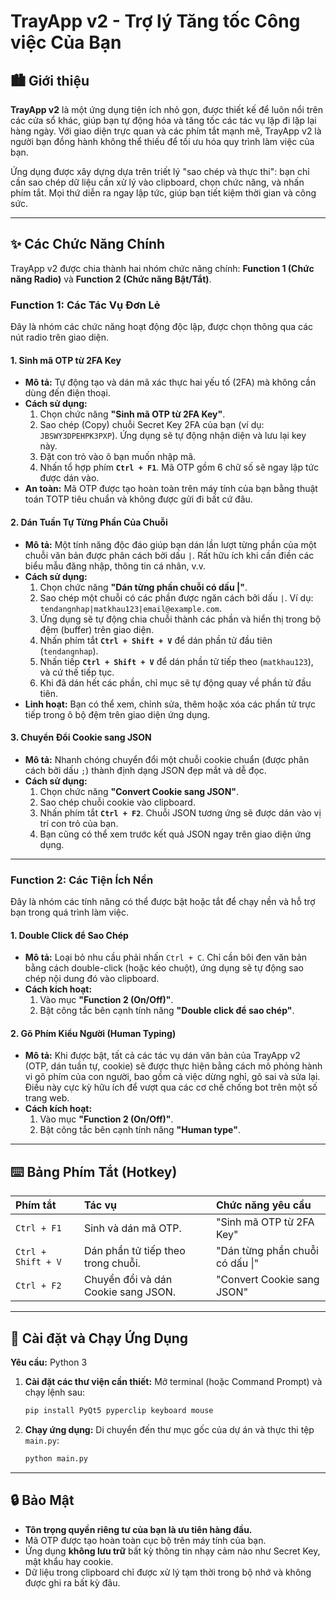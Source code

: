 # TrayApp v2 - Trợ lý Tăng tốc Công việc Của Bạn

## 🏙️ Giới thiệu

**TrayApp v2** là một ứng dụng tiện ích nhỏ gọn, được thiết kế để luôn nổi trên các cửa sổ khác, giúp bạn tự động hóa và tăng tốc các tác vụ lặp đi lặp lại hàng ngày. Với giao diện trực quan và các phím tắt mạnh mẽ, TrayApp v2 là người bạn đồng hành không thể thiếu để tối ưu hóa quy trình làm việc của bạn.

Ứng dụng được xây dựng dựa trên triết lý "sao chép và thực thi": bạn chỉ cần sao chép dữ liệu cần xử lý vào clipboard, chọn chức năng, và nhấn phím tắt. Mọi thứ diễn ra ngay lập tức, giúp bạn tiết kiệm thời gian và công sức.

---

## ✨ Các Chức Năng Chính

TrayApp v2 được chia thành hai nhóm chức năng chính: **Function 1 (Chức năng Radio)** và **Function 2 (Chức năng Bật/Tắt)**.

### Function 1: Các Tác Vụ Đơn Lẻ

Đây là nhóm các chức năng hoạt động độc lập, được chọn thông qua các nút radio trên giao diện.

#### 1. Sinh mã OTP từ 2FA Key

* **Mô tả:** Tự động tạo và dán mã xác thực hai yếu tố (2FA) mà không cần dùng đến điện thoại.
* **Cách sử dụng:**
    1.  Chọn chức năng **"Sinh mã OTP từ 2FA Key"**.
    2.  Sao chép (Copy) chuỗi Secret Key 2FA của bạn (ví dụ: `JBSWY3DPEHPK3PXP`). Ứng dụng sẽ tự động nhận diện và lưu lại key này.
    3.  Đặt con trỏ vào ô bạn muốn nhập mã.
    4.  Nhấn tổ hợp phím **`Ctrl + F1`**. Mã OTP gồm 6 chữ số sẽ ngay lập tức được dán vào.
* **An toàn:** Mã OTP được tạo hoàn toàn trên máy tính của bạn bằng thuật toán TOTP tiêu chuẩn và không được gửi đi bất cứ đâu.

#### 2. Dán Tuần Tự Từng Phần Của Chuỗi

* **Mô tả:** Một tính năng độc đáo giúp bạn dán lần lượt từng phần của một chuỗi văn bản được phân cách bởi dấu `|`. Rất hữu ích khi cần điền các biểu mẫu đăng nhập, thông tin cá nhân, v.v.
* **Cách sử dụng:**
    1.  Chọn chức năng **"Dán từng phần chuỗi có dấu |"**.
    2.  Sao chép một chuỗi có các phần được ngăn cách bởi dấu `|`. Ví dụ: `tendangnhap|matkhau123|email@example.com`.
    3.  Ứng dụng sẽ tự động chia chuỗi thành các phần và hiển thị trong bộ đệm (buffer) trên giao diện.
    4.  Nhấn phím tắt **`Ctrl + Shift + V`** để dán phần tử đầu tiên (`tendangnhap`).
    5.  Nhấn tiếp **`Ctrl + Shift + V`** để dán phần tử tiếp theo (`matkhau123`), và cứ thế tiếp tục.
    6.  Khi đã dán hết các phần, chỉ mục sẽ tự động quay về phần tử đầu tiên.
* **Linh hoạt:** Bạn có thể xem, chỉnh sửa, thêm hoặc xóa các phần tử trực tiếp trong ô bộ đệm trên giao diện ứng dụng.

#### 3. Chuyển Đổi Cookie sang JSON

* **Mô tả:** Nhanh chóng chuyển đổi một chuỗi cookie chuẩn (được phân cách bởi dấu `;`) thành định dạng JSON đẹp mắt và dễ đọc.
* **Cách sử dụng:**
    1.  Chọn chức năng **"Convert Cookie sang JSON"**.
    2.  Sao chép chuỗi cookie vào clipboard.
    3.  Nhấn phím tắt **`Ctrl + F2`**. Chuỗi JSON tương ứng sẽ được dán vào vị trí con trỏ của bạn.
    4.  Bạn cũng có thể xem trước kết quả JSON ngay trên giao diện ứng dụng.

---

### Function 2: Các Tiện Ích Nền

Đây là nhóm các tính năng có thể được bật hoặc tắt để chạy nền và hỗ trợ bạn trong quá trình làm việc.

#### 1. Double Click để Sao Chép

* **Mô tả:** Loại bỏ nhu cầu phải nhấn `Ctrl + C`. Chỉ cần bôi đen văn bản bằng cách double-click (hoặc kéo chuột), ứng dụng sẽ tự động sao chép nội dung đó vào clipboard.
* **Cách kích hoạt:**
    1.  Vào mục **"Function 2 (On/Off)"**.
    2.  Bật công tắc bên cạnh tính năng **"Double click để sao chép"**.

#### 2. Gõ Phím Kiểu Người (Human Typing)

* **Mô tả:** Khi được bật, tất cả các tác vụ dán văn bản của TrayApp v2 (OTP, dán tuần tự, cookie) sẽ được thực hiện bằng cách mô phỏng hành vi gõ phím của con người, bao gồm cả việc dừng nghỉ, gõ sai và sửa lại. Điều này cực kỳ hữu ích để vượt qua các cơ chế chống bot trên một số trang web.
* **Cách kích hoạt:**
    1.  Vào mục **"Function 2 (On/Off)"**.
    2.  Bật công tắc bên cạnh tính năng **"Human type"**.

---

## ⌨️ Bảng Phím Tắt (Hotkey)

| Phím tắt | Tác vụ | Chức năng yêu cầu |
| :--- | :--- | :--- |
| `Ctrl + F1` | Sinh và dán mã OTP. | "Sinh mã OTP từ 2FA Key" |
| `Ctrl + Shift + V` | Dán phần tử tiếp theo trong chuỗi. | "Dán từng phần chuỗi có dấu \|" |
| `Ctrl + F2` | Chuyển đổi và dán Cookie sang JSON. | "Convert Cookie sang JSON" |

---

## 🚀 Cài đặt và Chạy Ứng Dụng

**Yêu cầu:** Python 3

1.  **Cài đặt các thư viện cần thiết:**
    Mở terminal (hoặc Command Prompt) và chạy lệnh sau:
    ```bash
    pip install PyQt5 pyperclip keyboard mouse
    ```

2.  **Chạy ứng dụng:**
    Di chuyển đến thư mục gốc của dự án và thực thi tệp `main.py`:
    ```bash
    python main.py
    ```

---

## 🔒 Bảo Mật

* **Tôn trọng quyền riêng tư của bạn là ưu tiên hàng đầu.**
* Mã OTP được tạo hoàn toàn cục bộ trên máy tính của bạn.
* Ứng dụng **không lưu trữ** bất kỳ thông tin nhạy cảm nào như Secret Key, mật khẩu hay cookie.
* Dữ liệu trong clipboard chỉ được xử lý tạm thời trong bộ nhớ và không được ghi ra bất kỳ đâu.